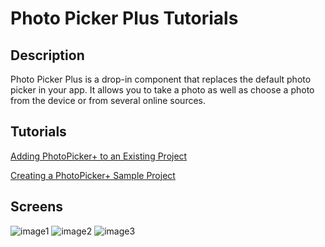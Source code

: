 Photo Picker Plus Tutorials
===========================

Description
-----------
Photo Picker Plus is a drop-in component that replaces the default photo picker in your app.  It allows you to take a photo as well as choose a photo from the device or from several online sources.

Tutorials
---------

[Adding PhotoPicker+ to an Existing Project](https://github.com/chute/photo-picker-plus/blob/master/iOS/tutorial/AddToExisting.md)

[Creating a PhotoPicker+ Sample Project](https://github.com/chute/photo-picker-plus/blob/master/iOS/tutorial/ChuteStarterProject.md)

Screens
-------

![image1](https://github.com/chute/photo-picker-plus/raw/master/iOS/tutorial/screenshots/1.png)
![image2](https://github.com/chute/photo-picker-plus/raw/master/iOS/tutorial/screenshots/2.png)
![image3](https://github.com/chute/photo-picker-plus/raw/master/iOS/tutorial/screenshots/3.png)